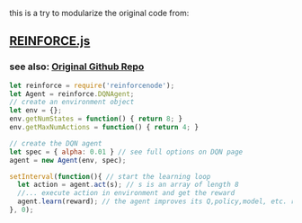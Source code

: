 this is a try to modularize the original code from:
## [REINFORCE.js](http://cs.stanford.edu/people/karpathy/reinforcejs/ "REINFORCE.js Demo Page")
### see also: [Original Github Repo](https://github.com/karpathy/reinforcejs "Github Repo")



  ```javascript
  let reinforce = require('reinforcenode');
  let Agent = reinforce.DQNAgent;
  // create an environment object
  let env = {};
  env.getNumStates = function() { return 8; }
  env.getMaxNumActions = function() { return 4; }

  // create the DQN agent
  let spec = { alpha: 0.01 } // see full options on DQN page
  agent = new Agent(env, spec);

  setInterval(function(){ // start the learning loop
    let action = agent.act(s); // s is an array of length 8
    //... execute action in environment and get the reward
    agent.learn(reward); // the agent improves its Q,policy,model, etc. reward is a float
  }, 0);
  ```

